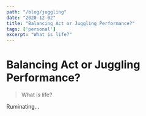 ```yaml
---
path: "/blog/juggling"
date: "2020-12-02"
title: "Balancing Act or Juggling Performance?"
tags: ['personal']
excerpt: "What is life?"
---
```


# Balancing Act or Juggling Performance?
> What is life?

Ruminating...